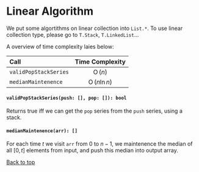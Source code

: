 <a name="list"></a>
# Linear Algorithm
We put some algortithms on linear collection into `List.*`. To use linear collection type, please go to `T.Stack`, `T.LinkedList`...

A overview of time complexity laies below:

Call | Time Complexity
:----|:---:
`validPopStackSeries` | $\operatorname{O}(n)$
`medianMaintenence` | $\operatorname{O}(n \ln n)$

#### `validPopStackSeries(push: [], pop: []): bool`
Returns true iff we can get the `pop` series from the `push` series, using a stack.
#### `medianMaintenence(arr): []`
For each time $t$ we visit `arr` from $0$ to $n-1$, we maintenence the median of all $[0, t]$ elements from input, and push this median into output array.

[Back to top](#list)
